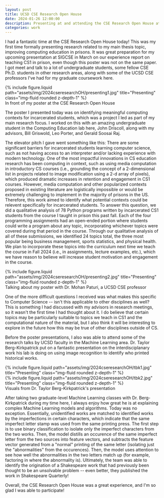 ```yaml
---
layout: post
title: UCSD CSE Research Open House
date: 2024-01-26 12:00:00
description: Presenting at and attending the CSE Research Open House at UCSD
categories: work
---
```


I had a fantastic time at the CSE Research Open House today! This was my first time formally presenting research related to my main thesis topic, improving computing education in prisons. It was great preparation for my upcoming presentation at SIGCSE in March on our experience report on teaching CS1 in prison, even though this poster was not on the same paper. I got meet and talk to a lot of undergraduate students, some fellow CSE Ph.D. students in other research areas, along with some of the UCSD CSE professors I've had for my graduate coursework here.

<div class="row">
    <div class="col-sm mt-3 mt-md-0">
        {% include figure.liquid path="assets/img/2024cseresearchOH/presenting1.jpg" title="Presenting" class="img-fluid rounded z-depth-1" %}
    </div>
</div>
<div class="caption">
    In front of my poster at the CSE Research Open House
</div>

The poster I presented today was on identifying meaningful computing contexts for incarcerated students, which was a project I led as part of my main research focus. I worked on this with an amazing undergraduate student in the Computing Education lab here, John Driscoll, along with my advisors, Bill Griswold, Leo Porter, and Gerald Soosai Raj.

The elevator pitch I gave went something like this: There are some significant barriers for incarcerated students learning computer science, such as not having access to an interpreter and/or lacking experience with modern technology. One of the most impactful innovations in CS education research has been computing in context, such as using media computation in introductory CS courses (i.e., grounding the concept of a 2-dimensional list in projects related to image modification using a 2-d array of pixels), which produced dramatic increases in retention and engagement in CS1 courses. However, media computation and other popularized contexts proposed in existing literature are logistically impossible or would be extremely challenging to implement in the majority of prisons in the US. Therefore, this work aimed to identify what potential contexts could be relevent specifically for incarcerated students. To answer this question, we did a qualitative analysis of 78 Python programs written by incarcerated CS1 students from the course I taught in prison this past fall. Each of the four programming assignments had an open-ended portion where students could write a program about any topic, incorporating whichever topics were covered during that period in the course. Through our qualitative analysis of all of these submissions, we identified 24 topics total, the three most popular being business management, sports statistics, and physical health. We plan to incorporate these topics into the curriculum next time we teach the course in Fall 2024 (i.e., in assignments, lecture examples, etc.), which we have reason to believe will increase student motivation and engagement in the course.

<div class="row">
    <div class="col-sm mt-3 mt-md-0">
        {% include figure.liquid path="assets/img/2024cseresearchOH/presenting2.jpg" title="Presenting" class="img-fluid rounded z-depth-1" %}
    </div>
</div>
<div class="caption">
    Talking about my poster with Dr. Mohan Paturi, a UCSD CSE professor
</div>

One of the more difficult questions I received was what makes this specific to Computer Science -- isn't this applicable to other disciplines as well? This is something I had discussed with my advisors in research meetings, so it wasn't the first time I had thought about it. I do believe that certain topics may be particularly suitable to topics we teach in CS1 and the computational nature of the material, but I also think it will be interesting to explore in the future how this may be true of other disciplines outside of CS.

Before the poster presentations, I also was able to attend some of the research talks by UCSD faculty in the Machine Learning area. Dr. Taylor Berg-Kirkpatrick put on a fantastic presentation on the interdisciplanary work his lab is doing on using image recognition to identify who printed historical works.

<div class="row">
    <div class="col-sm mt-3 mt-md-0">
        {% include figure.liquid path="assets/img/2024cseresearchOH/tbk1.jpg" title="Presenting" class="img-fluid rounded z-depth-1" %}
    </div>
    <div class="col-sm mt-3 mt-md-0">
        {% include figure.liquid path="assets/img/2024cseresearchOH/tbk2.jpg" title="Presenting" class="img-fluid rounded z-depth-1" %}
    </div>
</div>
<div class="caption">
    Visuals from Dr. Taylor Berg-Kirkpatrick's presentation
</div>

After taking two graduate-level Machine Learning classes with Dr. Berg-Kirkpatrick during my time here, I always enjoy how great he is at explaining complex Machine Learning models and algorithms. Today was no exception. Essentially, unidentified works are matched to identified works by the imperfections in certain characters, which indicate that the same imperfect letter stamp was used from the same printing press. The first step is to use binary classification to isolate only the imperfect characters from the two works. Then, the model distills an occurence of the same imperfect letter from the two sources into feature vectors, and subtracts the feature vector generated from a "normal" printing of the same letter (isolating just the "abnormalities" from the occurences). Then, the model uses attention to see how well the abnormalities in the two letters match up (for example, factoring in where the abnormality is). Ultimately, the team was able to identify the origination of a Shakespeare work that had previously been thought to be an unsolvable problem -- even better, they published the work in Shakespeare Quarterly!

Overall, the CSE Research Open House was a great experience, and I'm so glad I was able to participate!
